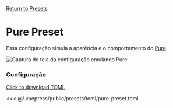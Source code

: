 [Return to Presets](/presets/#pure)

# Pure Preset

Essa configuração simula a aparência e o comportamento do [Pure](https://github.com/sindresorhus/pure).

![Captura de tela da configuração emulando Pure](/presets/img/pure-preset.png)

### Configuração

[Click to download TOML](/presets/toml/pure-preset.toml)

<<< @/.vuepress/public/presets/toml/pure-preset.toml
